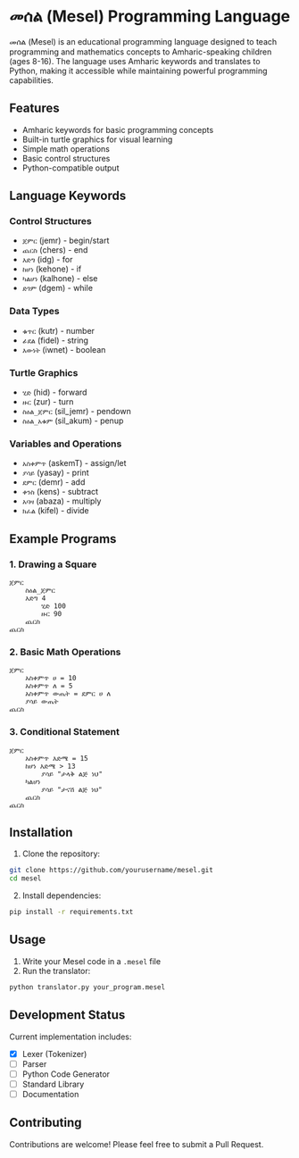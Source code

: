 # መሰል (Mesel) Programming Language

መሰል (Mesel) is an educational programming language designed to teach programming and mathematics concepts to Amharic-speaking children (ages 8-16). The language uses Amharic keywords and translates to Python, making it accessible while maintaining powerful programming capabilities.

## Features

- Amharic keywords for basic programming concepts
- Built-in turtle graphics for visual learning
- Simple math operations
- Basic control structures
- Python-compatible output

## Language Keywords

### Control Structures
- `ጀምር` (jemr) - begin/start
- `ጨርስ` (chers) - end
- `እድግ` (idg) - for
- `ከሆነ` (kehone) - if
- `ካልሆነ` (kalhone) - else
- `ድገም` (dgem) - while

### Data Types
- `ቁጥር` (kutr) - number
- `ፊደል` (fidel) - string
- `እውነት` (iwnet) - boolean

### Turtle Graphics
- `ሂድ` (hid) - forward
- `ዙር` (zur) - turn
- `ስዕል_ጀምር` (sil_jemr) - pendown
- `ስዕል_አቁም` (sil_akum) - penup

### Variables and Operations
- `አስቀምጥ` (askemT) - assign/let
- `ያሳይ` (yasay) - print
- `ደምር` (demr) - add
- `ቀንስ` (kens) - subtract
- `አባዛ` (abaza) - multiply
- `ክፈል` (kifel) - divide

## Example Programs

### 1. Drawing a Square
```
ጀምር
    ስዕል_ጀምር
    እድግ 4
        ሂድ 100
        ዙር 90
    ጨርስ
ጨርስ
```

### 2. Basic Math Operations
```
ጀምር
    አስቀምጥ ሀ = 10
    አስቀምጥ ለ = 5
    አስቀምጥ ውጤት = ደምር ሀ ለ
    ያሳይ ውጤት
ጨርስ
```

### 3. Conditional Statement
```
ጀምር
    አስቀምጥ እድሜ = 15
    ከሆነ እድሜ > 13
        ያሳይ "ታላቅ ልጅ ነህ"
    ካልሆነ
        ያሳይ "ታናሽ ልጅ ነህ"
    ጨርስ
ጨርስ
```

## Installation

1. Clone the repository:
```bash
git clone https://github.com/yourusername/mesel.git
cd mesel
```

2. Install dependencies:
```bash
pip install -r requirements.txt
```

## Usage

1. Write your Mesel code in a `.mesel` file
2. Run the translator:
```bash
python translator.py your_program.mesel
```

## Development Status

Current implementation includes:
- [x] Lexer (Tokenizer)
- [ ] Parser
- [ ] Python Code Generator
- [ ] Standard Library
- [ ] Documentation

## Contributing

Contributions are welcome! Please feel free to submit a Pull Request.
